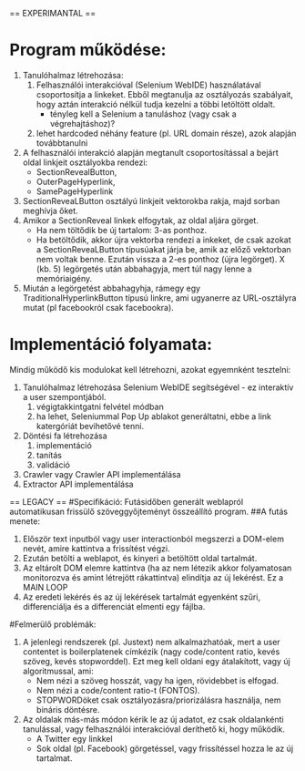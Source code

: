 == EXPERIMANTAL ==

# Program működése:
1. Tanulóhalmaz létrehozása:
    1. Felhasználói interakcióval (Selenium WebIDE) használatával csoportosítja a linkeket. Ebből megtanulja az osztályozás szabályait, hogy aztán interakció nélkül tudja kezelni a többi letöltött oldalt.
        * tényleg kell a Selenium a tanuláshoz (vagy csak a végrehajtáshoz)?
    2. lehet hardcoded néhány feature (pl. URL domain része), azok alapján továbbtanulni
2. A felhasználói interakció alapján megtanult csoportosítással a bejárt oldal linkjeit osztályokba rendezi: 
    * SectionRevealButton, 
    * OuterPageHyperlink, 
    * SamePageHyperlink
3. SectionReveaLButton osztályú linkjeit vektorokba rakja, majd sorban meghívja őket.
4. Amikor a SectionReveal linkek elfogytak, az oldal aljára görget. 
    * Ha nem töltődik be új tartalom: 3-as ponthoz.
    * Ha betöltődik, akkor újra vektorba rendezi a inkeket, de csak azokat a SectionReveaLButton típusúakat járja be, amik az előző vektorban nem voltak benne. Ezután vissza a 2-es ponthoz (újra legörget). X (kb. 5) legörgetés után abbahagyja, mert túl nagy lenne a memóriaigény.
5.  Miután a legörgetést abbahagyhja, rámegy egy TraditionalHyperlinkButton típusú linkre, ami ugyanerre az URL-osztályra mutat (pl facebookról csak facebookra).

# Implementáció folyamata:
Mindig működő kis modulokat kell létrehozni, azokat egyemnként tesztelni:
1. Tanulóhalmaz létrehozása Selenium WebIDE segítségével - ez interaktív a user szempontjából.
    1. végigtakkintgatni felvétel módban
    2. ha lehet, Seleniummal Pop Up ablakot generáltatni, ebbe a link katergóriát bevihetővé tenni.
2. Döntési fa létrehozása
    1. implementáció
    2. tanítás
    3. validáció
3. Crawler vagy Crawler API implementálása
4. Extractor API implementálása




== LEGACY ==
#Specifikáció:
Futásidőben generált weblapról automatikusan frissülő szöveggyőjteményt összeállító program.
##A futás menete:
1. Először text inputból vagy user interactionból megszerzi a DOM-elem nevét, amire kattintva a frissítést végzi.
2. Ezután betölti a weblapot, és kinyeri a betöltött oldal tartalmát.
3. Az eltárolt DOM elemre kattintva (ha az nem létezik akkor folyamatosan monitorozva és amint létrejött rákattintva) elindítja az új lekérést. Ez a MAIN LOOP
4. Az eredeti lekérés és az új lekérések tartalmát egyenként szűri, differenciálja és a differenciát elmenti egy fájlba.

#Felmerülő problémák:
1. A jelenlegi rendszerek (pl. Justext) nem alkalmazhatóak, mert a user contentet is boilerplatenek címkézik (nagy code/content ratio, kevés szöveg, kevés stopworddel). Ezt meg kell oldani egy átalakított, vagy új algoritmussal, ami:
    * Nem nézi a szöveg hosszát, vagy ha igen, rövidebbet is elfogad.
    * Nem nézi a code/content ratio-t (FONTOS).
    * STOPWORDöket csak osztályozásra/priorizálásra használja, nem bináris döntésre.
2. Az oldalak más-más módon kérik le az új adatot, ez csak oldalankénti tanulással, vagy felhasználói interakcióval deríthető ki, hogy működik.
    * A Twitter egy linkkel
    * Sok oldal (pl. Facebook) görgetéssel, vagy frissítéssel hozza le az új tartalmat.

